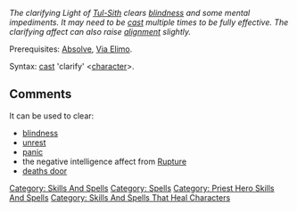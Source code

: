 *The clarifying Light of [Tul-Sith](Tul-Sith.md "wikilink") clears
[blindness](Blindness.md "wikilink") and some mental impediments. It may
need to be [cast](Cast.md "wikilink") multiple times to be fully
effective. The clarifying affect can also raise
[alignment](Alignment.md "wikilink") slightly.*

Prerequisites: [Absolve](Absolve.md "wikilink"), [Via
Elimo](Via_Elimo.md "wikilink").

Syntax: [cast](Cast.md "wikilink") 'clarify'
\<[character](:Category:_Characters.md "wikilink")\>.

## Comments

It can be used to clear:

-   [blindness](blindness "wikilink")
-   [unrest](unrest "wikilink")
-   [panic](panic "wikilink")
-   the negative intelligence affect from [Rupture](Rupture "wikilink")
-   [deaths door](Deaths_Door.md "wikilink")

[Category: Skills And Spells](Category:_Skills_And_Spells "wikilink")
[Category: Spells](Category:_Spells "wikilink") [Category: Priest Hero
Skills And Spells](Category:_Priest_Hero_Skills_And_Spells "wikilink")
[Category: Skills And Spells That Heal
Characters](Category:_Skills_And_Spells_That_Heal_Characters "wikilink")
